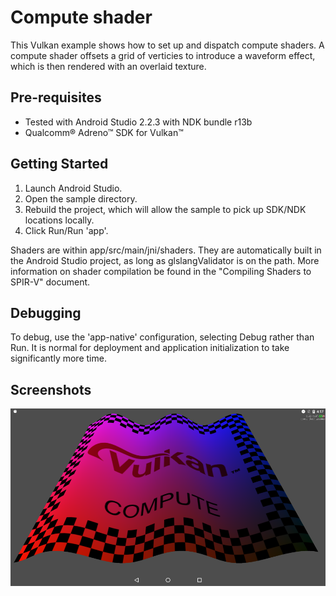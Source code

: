 ﻿Compute shader
===============
This Vulkan example shows how to set up and dispatch compute shaders. A compute shader offsets a grid of verticies to introduce a waveform effect, which is then rendered with an overlaid texture.

Pre-requisites
--------------
- Tested with Android Studio 2.2.3 with NDK bundle r13b
- Qualcomm® Adreno™ SDK for Vulkan™

Getting Started
---------------
1. Launch Android Studio.
2. Open the sample directory.
3. Rebuild the project, which will allow the sample to pick up SDK/NDK locations locally.
4. Click Run/Run 'app'.

Shaders are within app/src/main/jni/shaders. They are automatically built in the Android Studio project, as long as glslangValidator is on the path. More information on shader compilation be found in the "Compiling Shaders to SPIR-V" document.

Debugging
---------
To debug, use the 'app-native' configuration, selecting Debug rather than Run. It is normal for deployment and
application initialization to take significantly more time.

Screenshots
-----------
![screenshot](screenshot.png)
